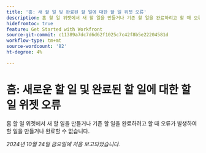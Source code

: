 ```yaml
---
title: '홈: 새 할 일 및 완료된 할 일에 대한 할 일 위젯 오류'
description: 홈 할 일 위젯에서 새 할 일을 만들거나 기존 할 일을 완료하려고 할 때 오류가 발생하여 할 일을 만들거나 완료할 수 없습니다.
hidefromtoc: true
feature: Get Started with Workfront
source-git-commit: c11389a7dc7d6d62f1025c7c42f8b5e22204581d
workflow-type: tm+mt
source-wordcount: '82'
ht-degree: 4%

---
```


# 홈: 새로운 할 일 및 완료된 할 일에 대한 할 일 위젯 오류

홈 할 일 위젯에서 새 할 일을 만들거나 기존 할 일을 완료하려고 할 때 오류가 발생하여 할 일을 만들거나 완료할 수 없습니다.

_2024년 10월 24일 금요일에 처음 보고되었습니다._
